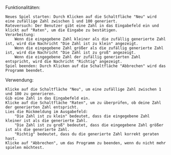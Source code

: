 Funktionalitäten:

    Neues Spiel starten: Durch Klicken auf die Schaltfläche "Neu" wird eine zufällige Zahl zwischen 1 und 100 generiert.
    Rateversuch: Der Benutzer gibt eine Zahl in das Eingabefeld ein und klickt auf "Raten", um die Eingabe zu bestätigen.
    Verarbeitung:
        Wenn die eingegebene Zahl kleiner als die zufällig generierte Zahl ist, wird die Nachricht "Die Zahl ist zu klein" angezeigt.
        Wenn die eingegebene Zahl größer als die zufällig generierte Zahl ist, wird die Nachricht "Die Zahl ist zu groß" angezeigt.
        Wenn die eingegebene Zahl der zufällig generierten Zahl entspricht, wird die Nachricht "Richtig" angezeigt.
    Spiel beenden: Durch Klicken auf die Schaltfläche "Abbrechen" wird das Programm beendet.

Verwendung:

    Klicke auf die Schaltfläche "Neu", um eine zufällige Zahl zwischen 1 und 100 zu generieren.
    Gib eine Zahl in das Eingabefeld ein.
    Klicke auf die Schaltfläche "Raten", um zu überprüfen, ob deine Zahl der generierten Zahl entspricht.
    Lies die Rückmeldung im Ausgabefeld:
        "Die Zahl ist zu klein" bedeutet, dass die eingegebene Zahl kleiner ist als die generierte Zahl.
        "Die Zahl ist zu groß" bedeutet, dass die eingegebene Zahl größer ist als die generierte Zahl.
        "Richtig" bedeutet, dass du die generierte Zahl korrekt geraten hast.
    Klicke auf "Abbrechen", um das Programm zu beenden, wenn du nicht mehr spielen möchtest.

